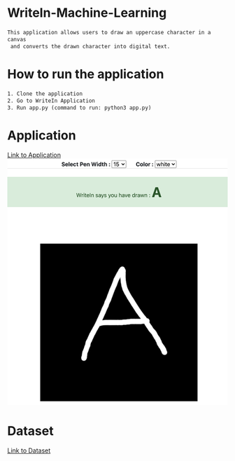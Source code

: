 # WriteIn-Machine-Learning
```
This application allows users to draw an uppercase character in a canvas
 and converts the drawn character into digital text.
```

# How to run the application
```
1. Clone the application
2. Go to WriteIn Application
3. Run app.py (command to run: python3 app.py)
```

# Application
[Link to Application](https://writein-char-recognition.herokuapp.com/)
![](./WriteIn_Application/images/image1.png)

# Dataset
[Link to Dataset](https://www.kaggle.com/ashishguptajiit/handwritten-az)
